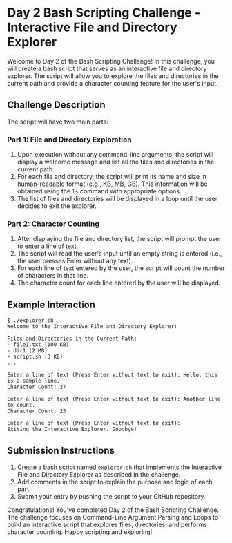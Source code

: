# Day 2 Bash Scripting Challenge - Interactive File and Directory Explorer

Welcome to Day 2 of the Bash Scripting Challenge! In this challenge, you will create a bash script that serves as an interactive file and directory explorer. The script will allow you to explore the files and directories in the current path and provide a character counting feature for the user's input.

## Challenge Description

The script will have two main parts:

### Part 1: File and Directory Exploration

1. Upon execution without any command-line arguments, the script will display a welcome message and list all the files and directories in the current path.
2. For each file and directory, the script will print its name and size in human-readable format (e.g., KB, MB, GB). This information will be obtained using the `ls` command with appropriate options.
3. The list of files and directories will be displayed in a loop until the user decides to exit the explorer.

### Part 2: Character Counting

1. After displaying the file and directory list, the script will prompt the user to enter a line of text.
2. The script will read the user's input until an empty string is entered (i.e., the user presses Enter without any text).
3. For each line of text entered by the user, the script will count the number of characters in that line.
4. The character count for each line entered by the user will be displayed.

## Example Interaction

```
$ ./explorer.sh
Welcome to the Interactive File and Directory Explorer!

Files and Directories in the Current Path:
- file1.txt (100 KB)
- dir1 (2 MB)
- script.sh (3 KB)
...

Enter a line of text (Press Enter without text to exit): Hello, this is a sample line.
Character Count: 27

Enter a line of text (Press Enter without text to exit): Another line to count.
Character Count: 25

Enter a line of text (Press Enter without text to exit):
Exiting the Interactive Explorer. Goodbye!
```

## Submission Instructions

1. Create a bash script named `explorer.sh` that implements the Interactive File and Directory Explorer as described in the challenge.
2. Add comments in the script to explain the purpose and logic of each part.
3. Submit your entry by pushing the script to your GitHub repository.

Congratulations! You've completed Day 2 of the Bash Scripting Challenge. The challenge focuses on Command-Line Argument Parsing and Loops to build an interactive script that explores files, directories, and performs character counting. Happy scripting and exploring!

